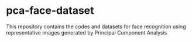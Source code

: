 # pca-face-dataset
This repository contains the codes and datasets for face recognition using representative images generated by Principal Component Analysis
